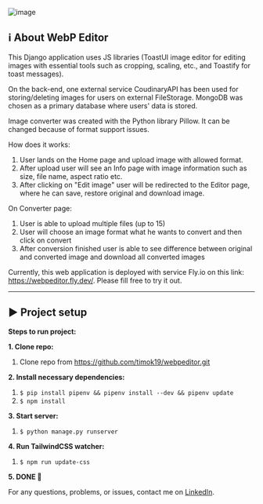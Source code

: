 ![image](https://github.com/timok19/webpeditor/assets/87667470/f1f19b1c-243a-4b57-80f7-34084145cdfb)

## ℹ️ About WebP Editor
This Django application uses JS libraries (ToastUI image editor for editing images with essential tools such as cropping, scaling, etc., and Toastify for toast messages).

On the back-end, one external service CoudinaryAPI has been used for storing/deleting images for users on external FileStorage. MongoDB was chosen as a primary database where users' data is stored.

Image converter was created with the Python library Pillow. It can be changed because of format support issues.

How does it works:
1) User lands on the Home page and upload image with allowed format.
2) After upload user will see an Info page with image information such as size, file name, aspect ratio etc.
3) After clicking on "Edit image" user will be redirected to the Editor page, where he can save, restore original and download image.

On Converter page:
1) User is able to upload multiple files (up to 15)
2) User will choose an image format what he wants to convert and then click on convert
3) After conversion finished user is able to see difference between original and converted image and download all converted images

Currently, this web application is deployed with service Fly.io on this link: https://webpeditor.fly.dev/. Please fill free to try it out.

---

## ▶️ Project setup

**Steps to run project:**

**1. Clone repo:**

1. Clone repo from https://github.com/timok19/webpeditor.git

**2. Install necessary dependencies:**

1. `$ pip install pipenv && pipenv install --dev && pipenv update`
2. `$ npm install`

**3. Start server:**

1. `$ python manage.py runserver`

**4. Run TailwindCSS watcher:**

1. `$ npm run update-css`

**5. DONE 🚀**

For any questions, problems, or issues, contact me on [LinkedIn](https://www.linkedin.com/in/temirkhan-amanzhanov-5b182b1b6/?locale=en_US).
